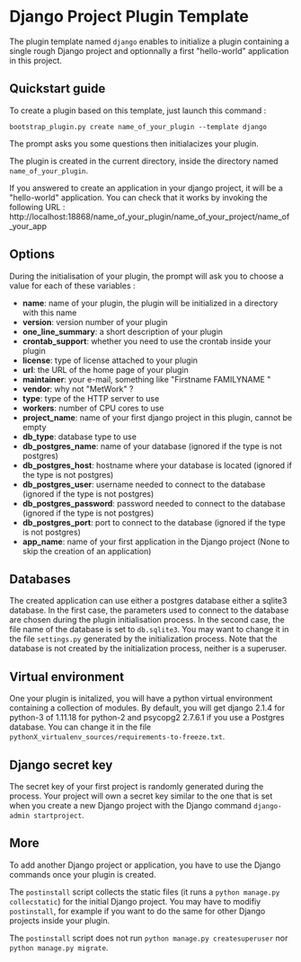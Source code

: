 Django Project Plugin Template
===============================


The plugin template named `django` enables to initialize a plugin containing
a single rough Django project and optionnally a first "hello-world" application
in this project.


Quickstart guide
-----------------

To create a plugin based on this template, just launch this command :

`bootstrap_plugin.py create name_of_your_plugin --template django`

The prompt asks you some questions then initialacizes your plugin.

The plugin is created in the current directory, inside the directory named
`name_of_your_plugin`.

If you answered to create an application in your django project, it will be a
"hello-world" application. You can check that it works by invoking the following
URL : 
http://localhost:18868/name_of_your_plugin/name_of_your_project/name_of_your_app


Options
--------

During the initialisation of your plugin, the prompt will ask you to choose a
value for each of these variables :
  - **name**: name of your plugin, the plugin will be initialized in a directory
with this name
  - **version**: version number of your plugin
  - **one_line_summary**: a short description of your plugin
  - **crontab_support**: whether you need to use the crontab inside your plugin
  - **license**: type of license attached to your plugin
  - **url**: the URL of the home page of your plugin
  - **maintainer**: your e-mail, something like "Firstname FAMILYNAME <email>"
  - **vendor**: why not "MetWork" ?
  - **type**: type of the HTTP server to use
  - **workers**: number of CPU cores to use
  - **project_name**: name of your first django project in this plugin, cannot
be empty
  - **db_type**: database type to use
  - **db_postgres_name**: name of your database (ignored if the type is not
postgres)
  - **db_postgres_host**: hostname where your database is located (ignored if
the type is not postgres)
  - **db_postgres_user**: username needed to connect to the database (ignored if
the type is not postgres)
  - **db_postgres_password**: password needed to connect to the database
(ignored if the type is not postgres)
  - **db_postgres_port**: port to connect to the database (ignored if the type
is not postgres)
  - **app_name**: name of your first application in the Django project (None to
skip the creation of an application)


Databases
----------

The created application can use either a postgres database either a sqlite3
database. In the first case, the parameters used to connect to the database are
chosen during the plugin initialisation process. In the second case, the file
name of the database is set to `db.sqlite3`. You may want to change it in the
file `settings.py` generated by the initialization process. Note that the
database is not created by the initialization process, neither is a superuser.


Virtual environment
--------------------

One your plugin is initalized, you will have a python virtual environment
containing a collection of modules. By default, you will get django 2.1.4
for python-3 of 1.11.18 for python-2 and psycopg2 2.7.6.1 if you use a
Postgres database. You can change it in the file
`pythonX_virtualenv_sources/requirements-to-freeze.txt`.


Django secret key
------------------

The secret key of your first project is randomly generated during the process.
Your project will own a secret key similar to the one that is set when you
create a new Django project with the Django command `django-admin startproject`.


More
-----

To add another Django project or application, you have to use the Django
commands once your plugin is created.

The `postinstall` script collects the static
files (it runs a `python manage.py collecstatic`) for the initial Django
project. You may have to modifiy `postinstall`, for example if you want to do
the same for other Django projects inside your plugin.

The `postinstall` script does not run `python manage.py createsuperuser` nor
`python manage.py migrate`.
